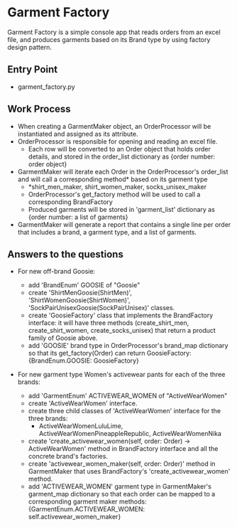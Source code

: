 # Garment Factory

Garment Factory is a simple console app that reads orders from an excel file, and produces garments based on its Brand type by using factory design pattern.

## Entry Point

* garment_factory.py

## Work Process

- When creating a GarmentMaker object, an OrderProcessor will be instantiated and assigned as its attribute.
- OrderProcessor is responsible for opening and reading an excel file.
  - Each row will be converted to an Order object that holds order details, and stored in the order_list dictionary as {order number: order object}
- GarmentMaker will iterate each Order in the OrderProcessor's order_list and will call a corresponding method* based on its garment type
  - *shirt_men_maker, shirt_women_maker, socks_unisex_maker
  - OrderProcessor's get_factory method will be used to call a corresponding BrandFactory
  - Produced garments will be stored in 'garment_list' dictionary as {order number: a list of garments}
- GarmentMaker will generate a report that contains a single line per order that includes a brand, a garment type, and a list of garments.



## Answers to the questions

- For new off-brand Goosie:
  - add 'BrandEnum' GOOSIE of "Goosie"
  - create 'ShirtMenGoosie(ShirtMen)', 'ShirtWomenGoosie(ShirtWomen)', 'SockPairUnisexGoosie(SockPairUnisex)' classes.
  - create 'GoosieFactory' class that implements the BrandFactory interface: it will have three methods (create_shirt_men, create_shirt_women, create_socks_unisex) that return a product family of Goosie above.
  - add 'GOOSIE' brand type in OrderProcessor's brand_map dictionary so that its get_factory(Order) can return GoosieFactory:
    {BrandEnum.GOOSIE: GoosieFactory}

- For new garment type Women's activewear pants for each of the three brands:
  - add 'GarmentEnum' ACTIVEWEAR_WOMEN of "ActiveWearWomen"
  - create 'ActiveWearWomen' interface.
  - create three child classes of 'ActiveWearWomen' interface for the three brands:
    -  ActiveWearWomenLuluLime, ActiveWearWomenPineappleRepublic, ActiveWearWomenNika
  - create 'create_activewear_women(self, order: Order) -> ActiveWearWomen' method in BrandFactory interface and all the concrete brand's factories.
  - create 'activewear_women_maker(self, order: Order)' method in GarmentMaker that uses BrandFactory's 'create_activewear_women' method.
  - add 'ACTIVEWEAR_WOMEN' garment type in GarmentMaker's garment_map dictionary so that each order can be mapped to a corresponding garment maker methods:
    {GarmentEnum.ACTIVEWEAR_WOMEN: self.activewear_women_maker}

